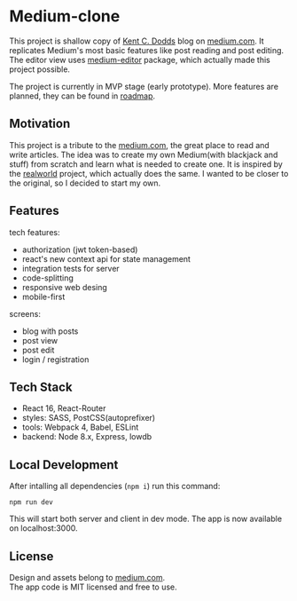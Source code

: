 # Medium-clone

This project is shallow copy of [Kent C. Dodds](https://blog.kentcdodds.com/) blog on [medium.com](https://medium.com/). It replicates Medium's most basic features like post reading and post editing. The editor view uses [medium-editor](https://github.com/yabwe/medium-editor) package, which actually made this project possible.

The project is currently in MVP stage (early prototype). More features are planned, they can be found in [roadmap](docs/roadmap.md).

## Motivation

This project is a tribute to the [medium.com](https://medium.com/), the great place to read and write articles. The idea was to create my own Medium(with blackjack and stuff) from scratch and learn what is needed to create one. It is inspired by the [realworld](https://github.com/gothinkster/realworld) project, which actually does the same. I wanted to be closer to the original, so I decided to start my own.

## Features

tech features:
- authorization (jwt token-based)
- react's new context api for state management
- integration tests for server
- code-splitting
- responsive web desing
- mobile-first

screens:
- blog with posts
- post view
- post edit
- login / registration

## Tech Stack

- React 16, React-Router
- styles: SASS, PostCSS(autoprefixer)
- tools: Webpack 4, Babel, ESLint
- backend: Node 8.x, Express, lowdb

## Local Development

After intalling all dependencies (`npm i`) run this command:  
```
npm run dev
```
This will start both server and client in dev mode. The app is now available on localhost:3000.

## License

Design and assets belong to [medium.com](https://medium.com/).  
The app code is MIT licensed and free to use.
